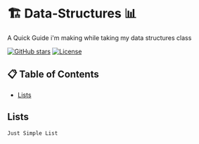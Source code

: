 # 🏗️ Data-Structures 📊

A Quick Guide i'm making while taking my data structures class 

[![GitHub stars](https://img.shields.io/github/stars/yourusername/yourrepo?style=social)](https://github.com/yourusername/yourrepo)
[![License](https://img.shields.io/badge/license-MIT-blue.svg)](LICENSE)

## 📋 Table of Contents
- [Lists](#Lists)

## Lists 
```
Just Simple List
```